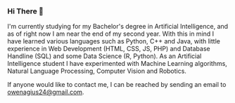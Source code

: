 ### Hi There 👋

I'm currently studying for my Bachelor's degree in Artificial Intelligence, and as of right now I am near the end of my second year. With this in mind I have learned various languages such as Python, C++ and Java, with little experience in Web Development (HTML, CSS, JS, PHP) and Database Handline (SQL) and some Data Science (R, Python). As an Artificial Intelligence student I have experimented with Machine Learning algorithms, Natural Language Processing, Computer Vision and Robotics.

If anyone would like to contact me, I can be reached by sending an email to owenagius24@gmail.com.
